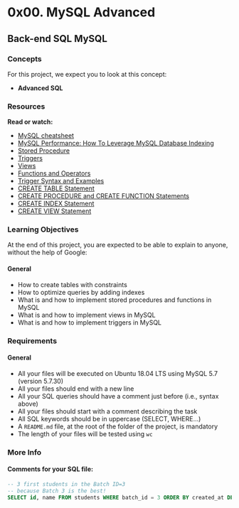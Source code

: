 # 0x00. MySQL Advanced
## Back-end SQL MySQL

### Concepts
For this project, we expect you to look at this concept:

- **Advanced SQL**

### Resources
**Read or watch:**

- [MySQL cheatsheet](https://devhints.io/mysql)
- [MySQL Performance: How To Leverage MySQL Database Indexing](https://www.percona.com/blog/2018/04/16/mysql-performance-how-to-leverage-mysql-database-indexing/)
- [Stored Procedure](https://dev.mysql.com/doc/refman/5.7/en/stored-routines.html)
- [Triggers](https://dev.mysql.com/doc/refman/5.7/en/triggers.html)
- [Views](https://dev.mysql.com/doc/refman/5.7/en/views.html)
- [Functions and Operators](https://dev.mysql.com/doc/refman/5.7/en/functions.html)
- [Trigger Syntax and Examples](https://dev.mysql.com/doc/refman/5.7/en/trigger-syntax.html)
- [CREATE TABLE Statement](https://dev.mysql.com/doc/refman/5.7/en/create-table.html)
- [CREATE PROCEDURE and CREATE FUNCTION Statements](https://dev.mysql.com/doc/refman/5.7/en/create-procedure.html)
- [CREATE INDEX Statement](https://dev.mysql.com/doc/refman/5.7/en/create-index.html)
- [CREATE VIEW Statement](https://dev.mysql.com/doc/refman/5.7/en/create-view.html)

### Learning Objectives
At the end of this project, you are expected to be able to explain to anyone, without the help of Google:

#### General
- How to create tables with constraints
- How to optimize queries by adding indexes
- What is and how to implement stored procedures and functions in MySQL
- What is and how to implement views in MySQL
- What is and how to implement triggers in MySQL

### Requirements
#### General
- All your files will be executed on Ubuntu 18.04 LTS using MySQL 5.7 (version 5.7.30)
- All your files should end with a new line
- All your SQL queries should have a comment just before (i.e., syntax above)
- All your files should start with a comment describing the task
- All SQL keywords should be in uppercase (SELECT, WHERE…)
- A `README.md` file, at the root of the folder of the project, is mandatory
- The length of your files will be tested using `wc`

### More Info
#### Comments for your SQL file:
```sql
-- 3 first students in the Batch ID=3
-- because Batch 3 is the best!
SELECT id, name FROM students WHERE batch_id = 3 ORDER BY created_at DESC LIMIT 3;
